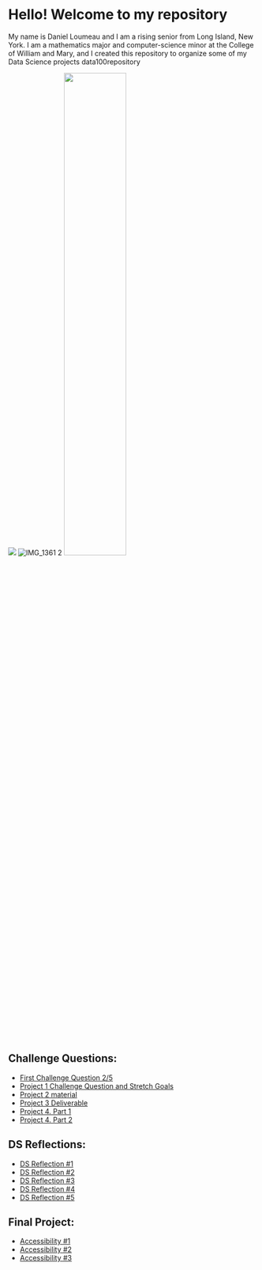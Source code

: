 # Hello! Welcome to my repository

My name is Daniel Loumeau and I am a rising senior from Long Island, New York. I am a mathematics major and computer-science minor at the College of William and Mary, and I created this repository to organize some of my Data Science projects  data100repository

![](https://raw.githubusercontent.com/dloumeau/dloumeau.github.io/main/Screen%20Shot%202021-02-08%20at%2010.15.46%20PM.png)
![IMG_1361 2](https://user-images.githubusercontent.com/78128831/213442149-1a46669f-3039-4565-b31f-9c2187267431.jpg)
<img src="https://user-images.githubusercontent.com/78128831/213442149-1a46669f-3039-4565-b31f-9c2187267431.jpg" width="50%" height="50%">


## Challenge Questions:
- [First Challenge Question 2/5](CHALLENGE_QUESTION.html)
- [Project 1 Challenge Question and Stretch Goals](Spatial_Population_of_Cambodia.html)
- [Project 2 material](Project_2.html)
- [Project 3 Deliverable](Project_3_Deliverable.html)
- [Project 4. Part 1](Project_4.html)
- [Project 4. Part 2](Project_4(2).html)
## DS Reflections:
- [DS Reflection #1](test_file.html)
- [DS Reflection #2](test_file2.html)
- [DS Reflection #3](test_file3.html)
- [DS Reflection #4](testfile4.html)
- [DS Reflection #5](test_code.html)
## Final Project:
- [Accessibility #1](accessibility1.html)
- [Accessibility #2](accessibility2.html)
- [Accessibility #3](accessibility3.html)



